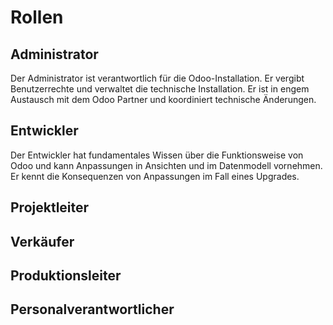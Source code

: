 # Rollen

## Administrator

Der Administrator ist verantwortlich für die Odoo-Installation. Er vergibt Benutzerrechte und verwaltet die technische Installation. Er ist in engem Austausch mit dem Odoo Partner und koordiniert technische Änderungen.

## Entwickler

Der Entwickler hat fundamentales Wissen über die Funktionsweise von Odoo und kann Anpassungen in Ansichten und im Datenmodell vornehmen. Er kennt die Konsequenzen von Anpassungen im Fall eines Upgrades.


## Projektleiter

## Verkäufer

## Produktionsleiter

## Personalverantwortlicher